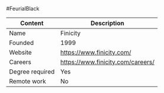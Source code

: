 #FeurialBlack

| Content         | Description                 |
| --------------- | --------------------------- |
| Name            | Finicity                    |
| Founded         | 1999                        |
| Website         | https://www.finicity.com/   |
| Careers         | https://www.finicity.com/careers/|
| Degree required | Yes                         |
| Remote work     | No                          |
